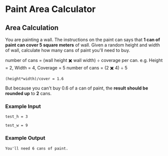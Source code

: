 # Paint Area Calculator

## Area Calculation

You are painting a wall. The instructions on the paint can says that **1 can of paint can cover 5 square meters** of wall. Given a random height and width of wall, calculate how many cans of paint you'll need to buy.

number of cans = (wall height ✖️ wall width) ÷ coverage per can. 
e.g. Height = 2, Width = 4, Coverage = 5
number of cans = (2 ✖️ 4) ÷ 5 

```
(height*width)/cover = 1.6
```
But because you can't buy 0.6 of a can of paint, the **result should be rounded up** to **2** cans. 

### Example Input

```
test_h = 3
```

```
test_w = 9
```

### Example Output

```
You'll need 6 cans of paint.
```


